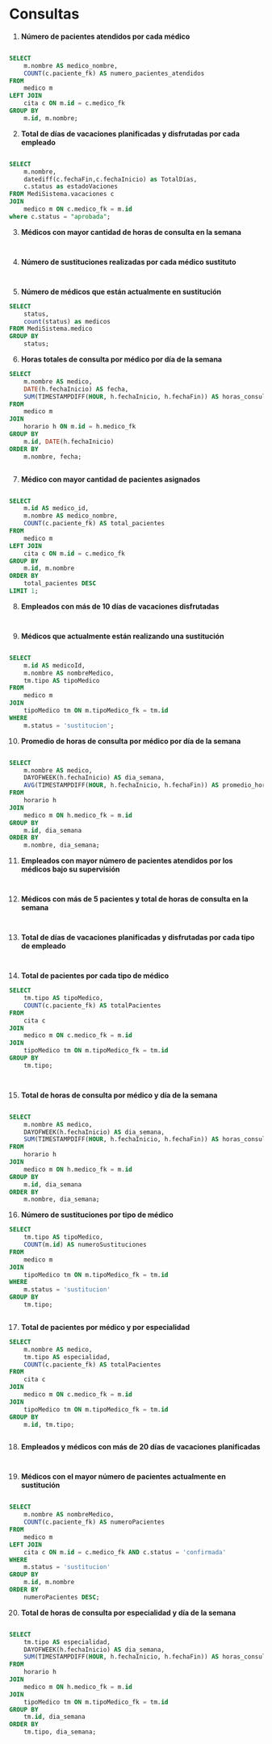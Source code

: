 # Consultas



1. **Número de pacientes atendidos por cada médico**



```sql

SELECT 
    m.nombre AS medico_nombre,
    COUNT(c.paciente_fk) AS numero_pacientes_atendidos
FROM 
    medico m
LEFT JOIN 
    cita c ON m.id = c.medico_fk
GROUP BY 
    m.id, m.nombre;


```



2. **Total de días de vacaciones planificadas y disfrutadas por cada empleado**



```sql

SELECT 
	m.nombre,
	datediff(c.fechaFin,c.fechaInicio) as TotalDías,
    c.status as estadoVaciones
FROM MediSistema.vacaciones c 
JOIN
	medico m ON c.medico_fk = m.id
where c.status = "aprobada";

```



3. **Médicos con mayor cantidad de horas de consulta en la semana**



```sql



```



4.  **Número de sustituciones realizadas por cada médico sustituto**



```sql



```



5.  **Número de médicos que están actualmente en sustitución**



```sql
SELECT 
	status,
    count(status) as medicos
FROM MediSistema.medico
GROUP BY 
    status;


```



6. **Horas totales de consulta por médico por día de la semana**



```sql
SELECT 
    m.nombre AS medico,
    DATE(h.fechaInicio) AS fecha,
    SUM(TIMESTAMPDIFF(HOUR, h.fechaInicio, h.fechaFin)) AS horas_consulta
FROM 
    medico m
JOIN 
    horario h ON m.id = h.medico_fk
GROUP BY 
    m.id, DATE(h.fechaInicio)
ORDER BY 
    m.nombre, fecha;



```



7.  **Médico con mayor cantidad de pacientes asignados**



```sql

SELECT 
    m.id AS medico_id,
    m.nombre AS medico_nombre,
    COUNT(c.paciente_fk) AS total_pacientes
FROM 
    medico m
LEFT JOIN 
    cita c ON m.id = c.medico_fk
GROUP BY 
    m.id, m.nombre
ORDER BY 
    total_pacientes DESC
LIMIT 1;


```



8. **Empleados con más de 10 días de vacaciones disfrutadas**



```sql



```



9.  **Médicos que actualmente están realizando una sustitución**



```sql

SELECT 
    m.id AS medicoId,
    m.nombre AS nombreMedico,
    tm.tipo AS tipoMedico
FROM 
    medico m
JOIN 
    tipoMedico tm ON m.tipoMedico_fk = tm.id
WHERE 
    m.status = 'sustitucion';


```



10.  **Promedio de horas de consulta por médico por día de la semana**



```sql

SELECT 
    m.nombre AS medico,
    DAYOFWEEK(h.fechaInicio) AS dia_semana,
    AVG(TIMESTAMPDIFF(HOUR, h.fechaInicio, h.fechaFin)) AS promedio_horas_consulta
FROM 
    horario h
JOIN 
    medico m ON h.medico_fk = m.id
GROUP BY 
    m.id, dia_semana
ORDER BY 
    m.nombre, dia_semana;


```



11.  **Empleados con mayor número de pacientes atendidos por los médicos bajo su supervisión**



```sql



```



12.  **Médicos con más de 5 pacientes y total de horas de consulta en la semana**



```sql



```



13.  **Total de días de vacaciones planificadas y disfrutadas por cada tipo de empleado**



```sql



```



14. **Total de pacientes por cada tipo de médico**



```sql
SELECT 
    tm.tipo AS tipoMedico,
    COUNT(c.paciente_fk) AS totalPacientes
FROM 
    cita c
JOIN 
    medico m ON c.medico_fk = m.id
JOIN 
    tipoMedico tm ON m.tipoMedico_fk = tm.id
GROUP BY 
    tm.tipo;




```



15. **Total de horas de consulta por médico y día de la semana**



```sql

SELECT 
    m.nombre AS medico,
    DAYOFWEEK(h.fechaInicio) AS dia_semana,
    SUM(TIMESTAMPDIFF(HOUR, h.fechaInicio, h.fechaFin)) AS horas_consulta
FROM 
    horario h
JOIN 
    medico m ON h.medico_fk = m.id
GROUP BY 
    m.id, dia_semana
ORDER BY 
    m.nombre, dia_semana;


```



16. **Número de sustituciones por tipo de médico**



```sql
SELECT 
    tm.tipo AS tipoMedico,
    COUNT(m.id) AS numeroSustituciones
FROM 
    medico m
JOIN 
    tipoMedico tm ON m.tipoMedico_fk = tm.id
WHERE 
    m.status = 'sustitucion'
GROUP BY 
    tm.tipo;



```



17. **Total de pacientes por médico y por especialidad**



```sql
SELECT 
    m.nombre AS medico,
    tm.tipo AS especialidad,
    COUNT(c.paciente_fk) AS totalPacientes
FROM 
    cita c
JOIN 
    medico m ON c.medico_fk = m.id
JOIN 
    tipoMedico tm ON m.tipoMedico_fk = tm.id
GROUP BY 
    m.id, tm.tipo;



```



18. **Empleados y médicos con más de 20 días de vacaciones planificadas**



```sql



```



19. **Médicos con el mayor número de pacientes actualmente en sustitución**



```sql

SELECT 
    m.nombre AS nombreMedico,
    COUNT(c.paciente_fk) AS numeroPacientes
FROM 
    medico m
LEFT JOIN 
    cita c ON m.id = c.medico_fk AND c.status = 'confirmada'
WHERE 
    m.status = 'sustitucion'
GROUP BY 
    m.id, m.nombre
ORDER BY 
    numeroPacientes DESC;


```



20. **Total de horas de consulta por especialidad y día de la semana**



```sql

SELECT 
    tm.tipo AS especialidad,
    DAYOFWEEK(h.fechaInicio) AS dia_semana,
    SUM(TIMESTAMPDIFF(HOUR, h.fechaInicio, h.fechaFin)) AS horas_consulta
FROM 
    horario h
JOIN 
    medico m ON h.medico_fk = m.id
JOIN 
    tipoMedico tm ON m.tipoMedico_fk = tm.id
GROUP BY 
    tm.id, dia_semana
ORDER BY 
    tm.tipo, dia_semana;


```

